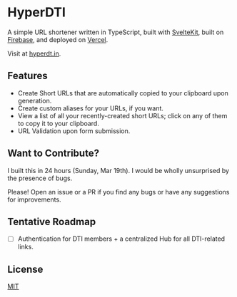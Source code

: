 # HyperDTI

A simple URL shortener written in TypeScript, built with [SvelteKit](https://kit.svelte.dev/), built on [Firebase](https://firebase.google.com/), and deployed on [Vercel](https://vercel.com/).

Visit at [hyperdt.in](https://hyperdt.in).

## Features

- Create Short URLs that are automatically copied to your clipboard upon generation.
- Create custom aliases for your URLs, if you want.
- View a list of all your recently-created short URLs; click on any of them to copy it to your clipboard.
- URL Validation upon form submission.

## Want to Contribute?

I built this in 24 hours (Sunday, Mar 19th). I would be wholly unsurprised by the presence of bugs.

Please! Open an issue or a PR if you find any bugs or have any suggestions for improvements.

## Tentative Roadmap

- [ ] Authentication for DTI members + a centralized Hub for all DTI-related links.

## License

[MIT](LICENSE)
